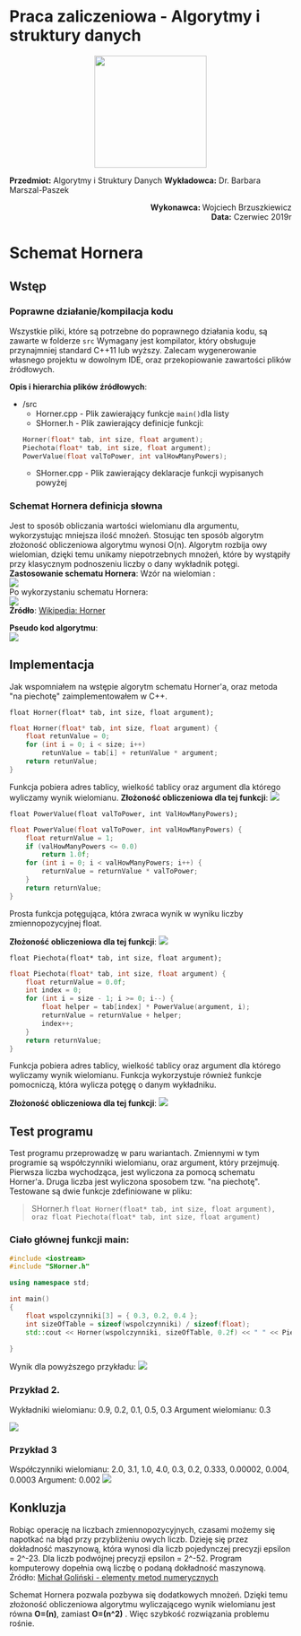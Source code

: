 ﻿


# Praca zaliczeniowa - Algorytmy i struktury danych
<p align="center">
<img width="200" height="200" src="http://ict-silesia.pl/wp-content/uploads/2015/01/logo_wst_duze-e1421407661991.png">
</p>

**Przedmiot:** Algorytmy i Struktury Danych
**Wykładowca:** Dr. Barbara Marszal-Paszek
<p align="right">
<b>Wykonawca: </b> Wojciech Brzuszkiewicz <br>
<b>Data:</b> Czerwiec 2019r
</p>

# Schemat Hornera

## Wstęp
### Poprawne działanie/kompilacja kodu
Wszystkie pliki, które są potrzebne do poprawnego działania kodu, są zawarte w folderze `src`
Wymagany jest kompilator, który obsługuje przynajmniej standard C++11 lub wyższy.
Zalecam wygenerowanie własnego projektu w dowolnym IDE, oraz przekopiowanie zawartości plików źródłowych.

**Opis i hierarchia plików źródłowych**:
- /src
	- Horner.cpp - Plik zawierający funkcje `main()`dla listy
	- SHorner.h - Plik zawierający definicje funkcji:
	```cpp
	Horner(float* tab, int size, float argument);
	Piechota(float* tab, int size, float argument);
	PowerValue(float valToPower, int valHowManyPowers);
	```
	- SHorner.cpp - Plik zawierający deklaracje funkcji wypisanych powyżej
### Schemat Hornera definicja słowna
Jest to sposób obliczania wartości wielomianu dla argumentu, wykorzystując mniejsza ilość mnożeń.  Stosując ten sposób algorytm złożoność obliczeniowa algorytmu wynosi O(n).
Algorytm rozbija owy wielomian, dzięki temu unikamy niepotrzebnych mnożeń, które by wystąpiły przy klasycznym podnoszeniu liczby o dany wykładnik potęgi. 
**Zastosowanie schematu Hornera**:
Wzór na wielomian : <br>
![](https://i.imgur.com/j993lbH.png)
<br>
Po wykorzystaniu schematu Hornera:<br>
![](https://i.imgur.com/KoWs8fG.png)
<br>
**Źródło**: [Wikipedia: Horner](https://pl.wikipedia.org/wiki/Schemat_Hornera)

**Pseudo kod algorytmu**: <br>
![](https://i.imgur.com/YJwnZXO.png)

## Implementacja
Jak wspomniałem na wstępie algorytm schematu Horner'a, oraz metoda "na piechotę" zaimplementowałem w C++.

`float Horner(float* tab, int size, float argument);`
```cpp
float Horner(float* tab, int size, float argument) {
	float retunValue = 0;
	for (int i = 0; i < size; i++)
		retunValue = tab[i] + retunValue * argument;
	return retunValue;
}
``` 
Funkcja pobiera adres tablicy, wielkość tablicy oraz argument dla którego wyliczamy wynik wielomianu.
**Złożoność obliczeniowa dla tej funkcji**:
![](https://i.imgur.com/zkl0Fs6.png)

`float PowerValue(float valToPower, int ValHowManyPowers);`

```cpp
float PowerValue(float valToPower, int valHowManyPowers) {
	float returnValue = 1;
	if (valHowManyPowers <= 0.0)
		return 1.0f;
	for (int i = 0; i < valHowManyPowers; i++) {
		returnValue = returnValue * valToPower;
	}
	return returnValue;
}
```
Prosta funkcja potęgująca, która zwraca wynik w wyniku liczby zmiennopozycyjnej float.

**Złożoność obliczeniowa dla tej funkcji**:
![](https://i.imgur.com/cLWc9KF.png)


`float Piechota(float* tab, int size, float argument);`
```cpp
float Piechota(float* tab, int size, float argument) {
	float returnValue = 0.0f;
	int index = 0;
	for (int i = size - 1; i >= 0; i--) {
		float helper = tab[index] * PowerValue(argument, i);
		returnValue = returnValue + helper;
		index++;
	}
	return returnValue;
}
```
Funkcja pobiera adres tablicy, wielkość tablicy oraz argument dla którego wyliczamy wynik wielomianu. Funkcja wykorzystuje również funkcje pomocniczą, która wylicza potęgę o danym wykładniku.

**Złożoność obliczeniowa dla tej funkcji**:
![](https://i.imgur.com/NeJagGC.png)

## Test programu
Test programu przeprowadzę w paru wariantach. Zmiennymi w tym programie są współczynniki wielomianu, oraz argument, który przejmuję.
 Pierwsza liczba wychodząca, jest wyliczona za pomocą schematu Horner'a. Druga liczba jest wyliczona sposobem tzw. "na piechotę".
 Testowane są dwie funkcje zdefiniowane w pliku:
>SHorner.h
>`float Horner(float* tab, int size, float argument), oraz float Piechota(float* tab, int size, float argument)`
### Ciało głównej funkcji main:
```cpp
#include <iostream>
#include "SHorner.h"

using namespace std;

int main()
{
	float wspolczynniki[3] = { 0.3, 0.2, 0.4 };
	int sizeOfTable = sizeof(wspolczynniki) / sizeof(float);
    std::cout << Horner(wspolczynniki, sizeOfTable, 0.2f) << " " << Piechota(wspolczynniki, sizeOfTable, 0.2f); 

}
```
Wynik dla powyższego przykładu:
![](https://i.imgur.com/me4kCiG.png)
### Przykład 2.
Wykładniki wielomianu: 0.9, 0.2, 0.1, 0.5, 0.3
Argument wielomianu: 0.3

![](https://i.imgur.com/vJQMQud.png)

### Przykład 3
Współczynniki wielomianu: 2.0, 3.1, 1.0, 4.0, 0.3, 0.2, 0.333, 0.00002, 0.004, 0.0003
Argument: 0.002
![](https://i.imgur.com/2qKTUWc.png)

## Konkluzja
Robiąc operację na liczbach zmiennopozycyjnych, czasami możemy się napotkać na błąd przy przybliżeniu owych liczb. Dzieję się przez dokładność maszynową, która wynosi dla liczb pojedynczej precyzji epsilon = 2^-23. Dla liczb podwójnej precyzji epsilon = 2^-52. Program komputerowy dopełnia ową liczbę o podaną dokładność maszynową.
Źródło: [Michał Goliński - elementy metod numerycznych](https://golinski.faculty.wmi.amu.edu.pl/zemn/lecture01.pdf)

Schemat Hornera pozwala pozbywa się dodatkowych mnożeń. Dzięki temu złożoność obliczeniowa algorytmu wyliczającego wynik wielomianu jest równa **O=(n)**, zamiast **O=(n^2)** . Więc szybkość rozwiązania problemu rośnie. 
